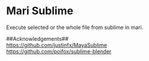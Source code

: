 # Mari Sublime #
Execute selected or the whole file from sublime in mari.


##Acknowledgements##
<br> https://github.com/justinfx/MayaSublime
<br> https://github.com/poifox/sublime-blender
